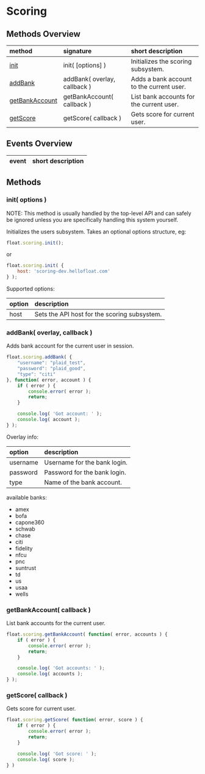 # Scoring

## <a name="methods-overview"></a> Methods Overview

| method                    | signature                         | short description                               |
| :------------------------ | :-------------------------------- | :---------------------------------------------- |
| [init](#methods.init)     | init( [options] )                 | Initializes the scoring subsystem.              |
| [addBank](#methods.addBank) | addBank( overlay, callback ) | Adds a bank account to the current user. |
| [getBankAccount](#methods.getBankAccount) | getBankAccount( callback ) | List bank accounts for the current user. |
| [getScore](#methods.getScore) | getScore( callback ) | Gets score for current user. |


## <a name="events-overview"></a> Events Overview

| event                                | short description                                      |
| :----------------------------------- | :----------------------------------------------------- |

## <a name="methods"></a> Methods

### <a name="methods.init"></a> init( options )

NOTE: This method is usually handled by the top-level API and can safely be ignored unless you are specifically
handling this system yourself.

Initializes the users subsystem. Takes an optional options structure, eg:

```javascript
float.scoring.init();
```

or

```javascript
float.scoring.init( {
    host: 'scoring-dev.hellofloat.com'
} );
```

Supported options:

| option                   | description                                |
| :----------------------- | :----------------------------------------- |
| host                     | Sets the API host for the scoring subsystem. |


### <a name="methods.addBank"></a> addBank( overlay, callback )

Adds bank account for the current user in session. 

```javascript
float.scoring.addBank( {
    "username": "plaid_test",
    "password": "plaid_good",
    "type": "citi"
}, function( error, account ) {
    if ( error ) {
        console.error( error );
        return;
    }

    console.log( 'Got account: ' );
    console.log( account );
} );
```

Overlay info:

| option                   | description                                |
| :----------------------- | :----------------------------------------- |
| username                 | Username for the bank login. |
| password                 | Password for the bank login. |
| type                     | Name of the bank account. |

available banks: 
- amex
- bofa
- capone360
- schwab
- chase
- citi
- fidelity
- nfcu
- pnc
- suntrust
- td
- us
- usaa
- wells


### <a name="methods.getBankAccount"></a> getBankAccount( callback )

List bank accounts for the current user.


```javascript
float.scoring.getBankAccount( function( error, accounts ) {
    if ( error ) {
        console.error( error );
        return;
    }

    console.log( 'Got accounts: ' );
    console.log( accounts );
} );
```



### <a name="methods.getScore"></a> getScore( callback )

Gets score for current user.


```javascript
float.scoring.getScore( function( error, score ) {
    if ( error ) {
        console.error( error );
        return;
    }

    console.log( 'Got score: ' );
    console.log( score );
} )
```